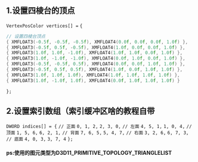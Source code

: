 ## 1.设置四棱台的顶点

`VertexPosColor vertices[] =`
`{`

```c++
// 设置四棱台顶点
{ XMFLOAT3(-0.5f, -0.5f, -0.5f), XMFLOAT4(0.0f, 0.0f, 0.0f, 1.0f) },
{ XMFLOAT3(-0.5f, 0.5f, -0.5f), XMFLOAT4(1.0f, 0.0f, 0.0f, 1.0f) },
{ XMFLOAT3(1.0f, 1.0f, -1.0f), XMFLOAT4(1.0f, 1.0f, 0.0f, 1.0f) },
{ XMFLOAT3(1.0f, -1.0f, -1.0f), XMFLOAT4(0.0f, 1.0f, 0.0f, 1.0f) },
{ XMFLOAT3(-0.5f, -0.5f, 0.5f), XMFLOAT4(0.0f, 0.0f, 1.0f, 1.0f) },
{ XMFLOAT3(-0.5f, 0.5f, 0.5f), XMFLOAT4(1.0f, 0.0f, 1.0f, 1.0f) },
{ XMFLOAT3(1.0f, 1.0f, 1.0f), XMFLOAT4(1.0f, 1.0f, 1.0f, 1.0f) },
{ XMFLOAT3(1.0f, -1.0f, 1.0f), XMFLOAT4(0.0f, 1.0f, 1.0f, 1.0f) }
```
`};`

## 2.设置索引数组（索引缓冲区啥的教程自带

`DWORD indices[] = {`
    `// 正面`
    `0, 1, 2,`
    `2, 3, 0,`
    `// 左面`
    `4, 5, 1,`
    `1, 0, 4,`
    `// 顶面`
    `1, 5, 6,`
    `6, 2, 1,`
    `// 背面`
    `7, 6, 5,`
    `5, 4, 7,`
    `// 右面`
    `3, 2, 6,`
    `6, 7, 3,`
    `// 底面`
    `4, 0, 3,`
    `3, 7, 4`
`};`

#### ps:使用的图元类型为D3D11_PRIMITIVE_TOPOLOGY_TRIANGLELIST